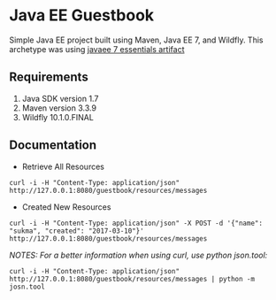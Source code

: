 # Java EE Guestbook
Simple Java EE project built using Maven, Java EE 7, and Wildfly. This archetype was using [javaee 7 essentials artifact](https://github.com/AdamBien/javaee7-essentials-archetype)

## Requirements
1. Java SDK version 1.7
2. Maven version 3.3.9
3. Wildfly 10.1.0.FINAL

## Documentation

* Retrieve All Resources

```
curl -i -H "Content-Type: application/json" http://127.0.0.1:8080/guestbook/resources/messages
```

* Created New Resources

```
curl -i -H "Content-Type: application/json" -X POST -d '{"name": "sukma", "created": "2017-03-10"}'
http://127.0.0.1:8080/guestbook/resources/messages
```

*NOTES: For a better information when using curl, use python json.tool:*

 ```
 curl -i -H "Content-Type: application/json" http://127.0.0.1:8080/guestbook/resources/messages | python -m josn.tool
 ```